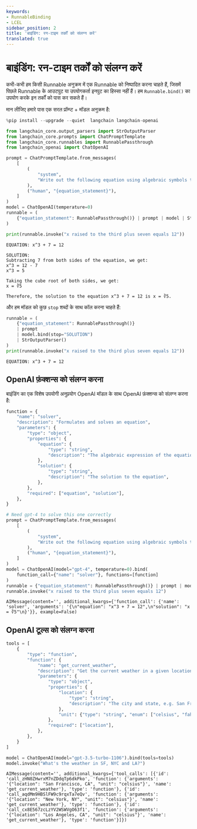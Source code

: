 ```yaml
---
keywords:
- RunnableBinding
- LCEL
sidebar_position: 2
title: 'बाइंडिंग: रन-टाइम तर्कों को संलग्न करें'
translated: true
---
```


# बाइंडिंग: रन-टाइम तर्कों को संलग्न करें

कभी-कभी हम किसी Runnable अनुक्रम में एक Runnable को निष्पादित करना चाहते हैं, जिसमें पिछले Runnable के आउटपुट या उपयोगकर्ता इनपुट का हिस्सा नहीं हैं। हम `Runnable.bind()` का उपयोग करके इन तर्कों को पास कर सकते हैं।

मान लीजिए हमारे पास एक सरल प्रॉम्प्ट + मॉडल अनुक्रम है:

```python
%pip install --upgrade --quiet  langchain langchain-openai
```

```python
from langchain_core.output_parsers import StrOutputParser
from langchain_core.prompts import ChatPromptTemplate
from langchain_core.runnables import RunnablePassthrough
from langchain_openai import ChatOpenAI
```

```python
prompt = ChatPromptTemplate.from_messages(
    [
        (
            "system",
            "Write out the following equation using algebraic symbols then solve it. Use the format\n\nEQUATION:...\nSOLUTION:...\n\n",
        ),
        ("human", "{equation_statement}"),
    ]
)
model = ChatOpenAI(temperature=0)
runnable = (
    {"equation_statement": RunnablePassthrough()} | prompt | model | StrOutputParser()
)

print(runnable.invoke("x raised to the third plus seven equals 12"))
```

```output
EQUATION: x^3 + 7 = 12

SOLUTION:
Subtracting 7 from both sides of the equation, we get:
x^3 = 12 - 7
x^3 = 5

Taking the cube root of both sides, we get:
x = ∛5

Therefore, the solution to the equation x^3 + 7 = 12 is x = ∛5.
```

और हम मॉडल को कुछ `stop` शब्दों के साथ कॉल करना चाहते हैं:

```python
runnable = (
    {"equation_statement": RunnablePassthrough()}
    | prompt
    | model.bind(stop="SOLUTION")
    | StrOutputParser()
)
print(runnable.invoke("x raised to the third plus seven equals 12"))
```

```output
EQUATION: x^3 + 7 = 12
```

## OpenAI फ़ंक्शन्स को संलग्न करना

बाइंडिंग का एक विशेष उपयोगी अनुप्रयोग OpenAI मॉडल के साथ OpenAI फ़ंक्शन्स को संलग्न करना है:

```python
function = {
    "name": "solver",
    "description": "Formulates and solves an equation",
    "parameters": {
        "type": "object",
        "properties": {
            "equation": {
                "type": "string",
                "description": "The algebraic expression of the equation",
            },
            "solution": {
                "type": "string",
                "description": "The solution to the equation",
            },
        },
        "required": ["equation", "solution"],
    },
}
```

```python
# Need gpt-4 to solve this one correctly
prompt = ChatPromptTemplate.from_messages(
    [
        (
            "system",
            "Write out the following equation using algebraic symbols then solve it.",
        ),
        ("human", "{equation_statement}"),
    ]
)
model = ChatOpenAI(model="gpt-4", temperature=0).bind(
    function_call={"name": "solver"}, functions=[function]
)
runnable = {"equation_statement": RunnablePassthrough()} | prompt | model
runnable.invoke("x raised to the third plus seven equals 12")
```

```output
AIMessage(content='', additional_kwargs={'function_call': {'name': 'solver', 'arguments': '{\n"equation": "x^3 + 7 = 12",\n"solution": "x = ∛5"\n}'}}, example=False)
```

## OpenAI टूल्स को संलग्न करना

```python
tools = [
    {
        "type": "function",
        "function": {
            "name": "get_current_weather",
            "description": "Get the current weather in a given location",
            "parameters": {
                "type": "object",
                "properties": {
                    "location": {
                        "type": "string",
                        "description": "The city and state, e.g. San Francisco, CA",
                    },
                    "unit": {"type": "string", "enum": ["celsius", "fahrenheit"]},
                },
                "required": ["location"],
            },
        },
    }
]
```

```python
model = ChatOpenAI(model="gpt-3.5-turbo-1106").bind(tools=tools)
model.invoke("What's the weather in SF, NYC and LA?")
```

```output
AIMessage(content='', additional_kwargs={'tool_calls': [{'id': 'call_zHN0ZHwrxM7nZDdqTp6dkPko', 'function': {'arguments': '{"location": "San Francisco, CA", "unit": "celsius"}', 'name': 'get_current_weather'}, 'type': 'function'}, {'id': 'call_aqdMm9HBSlFW9c9rqxTa7eQv', 'function': {'arguments': '{"location": "New York, NY", "unit": "celsius"}', 'name': 'get_current_weather'}, 'type': 'function'}, {'id': 'call_cx8E567zcLzYV2WSWVgO63f1', 'function': {'arguments': '{"location": "Los Angeles, CA", "unit": "celsius"}', 'name': 'get_current_weather'}, 'type': 'function'}]})
```
